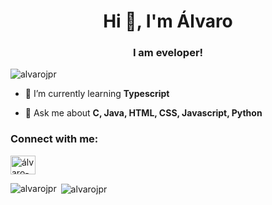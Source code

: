<h1 align="center">Hi 👋, I'm Álvaro</h1>
<h3 align="center">I am eveloper!</h3>

<p align="left"> <img src="https://komarev.com/ghpvc/?username=alvarojpr&label=Visitantes&color=000000&style=plastic" alt="alvarojpr" /> </p>


- 🌱 I’m currently learning **Typescript**

- 💬 Ask me about **C, Java, HTML, CSS, Javascript, Python**

<h3 align="left">Connect with me:</h3>
<p align="left">
<a href="https://linkedin.com/in/álvaro-josé-pereira-rodrigues" target="blank"><img align="center" src="https://raw.githubusercontent.com/rahuldkjain/github-profile-readme-generator/master/src/images/icons/Social/linked-in-alt.svg" alt="álvaro-josé-pereira-rodrigues" height="30" width="40" /></a>
</p>


<p><img align="left" src="https://github-readme-stats.vercel.app/api/top-langs?username=alvarojpr&show_icons=true&title_color=000&text_color=000&locale=pt-BR&layout=donut" alt="alvarojpr" /></p>

<p>&nbsp;<img align="center" src="https://github-readme-stats.vercel.app/api?username=alvarojpr&show_icons=true&title_color=000&text_color=000&locale=pt-BR" alt="alvarojpr" /></p>
